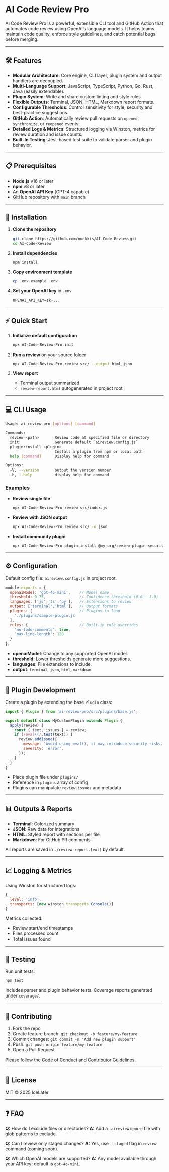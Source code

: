 # AI Code Review Pro

AI Code Review Pro is a powerful, extensible CLI tool and GitHub Action that automates code review using OpenAI’s language models. It helps teams maintain code quality, enforce style guidelines, and catch potential bugs before merging.

---

## 🛠️ Features

* **Modular Architecture**: Core engine, CLI layer, plugin system and output handlers are decoupled.
* **Multi-Language Support**: JavaScript, TypeScript, Python, Go, Rust, Java (easily extendable).
* **Plugin System**: Write and share custom linting and style rules.
* **Flexible Outputs**: Terminal, JSON, HTML, Markdown report formats.
* **Configurable Thresholds**: Control sensitivity for style, security and best-practice suggestions.
* **GitHub Action**: Automatically review pull requests on `opened`, `synchronize`, or `reopened` events.
* **Detailed Logs & Metrics**: Structured logging via Winston, metrics for review duration and issue counts.
* **Built-In Testing**: Jest-based test suite to validate parser and plugin behavior.

---

## 📋 Prerequisites

* **Node.js** v16 or later
* **npm** v8 or later
* An **OpenAI API Key** (GPT-4 capable)
* GitHub repository with `main` branch

---

## 🔧 Installation

1. **Clone the repository**

   ```bash
   git clone https://github.com/nuekkis/AI-Code-Review.git
   cd AI-Code-Review
   ```
2. **Install dependencies**

   ```bash
   npm install
   ```
3. **Copy environment template**

   ```bash
   cp .env.example .env
   ```
4. **Set your OpenAI key** in `.env`

   ```text
   OPENAI_API_KEY=sk-...
   ```

---

## ⚡ Quick Start

1. **Initialize default configuration**

   ```bash
   npx AI-Code-Review-Pro init
   ```
2. **Run a review** on your source folder

   ```bash
   npx AI-Code-Review-Pro review src/ --output html,json
   ```
3. **View report**

   * Terminal output summarized
   * `review-report.html` autogenerated in project root

---

## 💻 CLI Usage

```bash
Usage: ai-review-pro [options] [command]

Commands:
  review <path>       Review code at specified file or directory
  init                Generate default `aireview.config.js`
  plugin:install <plugin>
                      Install a plugin from npm or local path
  help [command]      Display help for command

Options:
  -V, --version       output the version number
  -h, --help          display help for command
```

### Examples

* **Review single file**

  ```bash
  npx AI-Code-Review-Pro review src/index.js
  ```
* **Review with JSON output**

  ```bash
  npx AI-Code-Review-Pro review src/ -o json
  ```
* **Install community plugin**

  ```bash
  npx AI-Code-Review-Pro plugin:install @my-org/review-plugin-security
  ```

---

## ⚙️ Configuration

Default config file: `aireview.config.js` in project root.

```js
module.exports = {
  openaiModel: 'gpt-4o-mini',    // Model name
  threshold: 0.75,               // Confidence threshold (0.0 - 1.0)
  languages: ['js','ts','py'],   // Extensions to review
  output: ['terminal','html'],   // Output formats
  plugins: [                     // Plugins to load
    './plugins/sample-plugin.js'
  ],
  rules: {                       // Built-in rule overrides
    'no-todo-comments': true,
    'max-line-length': 120
  }
};
```

* **openaiModel**: Change to any supported OpenAI model.
* **threshold**: Lower thresholds generate more suggestions.
* **languages**: File extensions to include.
* **output**: `terminal`, `json`, `html`, `markdown`.

---

## 🧩 Plugin Development

Create a plugin by extending the base `Plugin` class:

```js
import { Plugin } from 'ai-review-pro/src/plugins/base.js';

export default class MyCustomPlugin extends Plugin {
  apply(review) {
    const { text, issues } = review;
    if (/eval\(/.test(text)) {
      review.addIssue({
        message: 'Avoid using eval(), it may introduce security risks.',
        severity: 'error',
      });
    }
  }
}
```

* Place plugin file under `plugins/`
* Reference in `plugins` array of config
* Plugins can manipulate `review.issues` and metadata

---

## 📊 Outputs & Reports

* **Terminal**: Colorized summary
* **JSON**: Raw data for integrations
* **HTML**: Styled report with sections per file
* **Markdown**: For GitHub PR comments

All reports are saved in `./review-report.[ext]` by default.

---

## 📈 Logging & Metrics

Using Winston for structured logs:

```js
{
  level: 'info',
  transports: [new winston.transports.Console()]
}
```

Metrics collected:

* Review start/end timestamps
* Files processed count
* Total issues found

---

## 🧪 Testing

Run unit tests:

```bash
npm test
```

Includes parser and plugin behavior tests. Coverage reports generated under `coverage/`.

---

## 🤗 Contributing

1. Fork the repo
2. Create feature branch: `git checkout -b feature/my-feature`
3. Commit changes: `git commit -m 'Add new plugin support'`
4. Push: `git push origin feature/my-feature`
5. Open a Pull Request

Please follow the [Code of Conduct](CODE_OF_CONDUCT.md) and [Contributor Guidelines](CONTRIBUTING.md).

---

## 📜 License

MIT © 2025 IceLater

---

## ❓ FAQ

**Q:** How do I exclude files or directories?
**A:** Add a `.aireviewignore` file with glob patterns to exclude.

**Q:** Can I review only staged changes?
**A:** Yes, use `--staged` flag in `review` command (coming soon).

**Q:** Which OpenAI models are supported?
**A:** Any model available through your API key; default is `gpt-4o-mini`.
